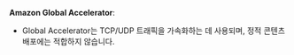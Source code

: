 
**Amazon Global Accelerator**:

- Global Accelerator는 TCP/UDP 트래픽을 가속화하는 데 사용되며, 정적 콘텐츠 배포에는 적합하지 않습니다.